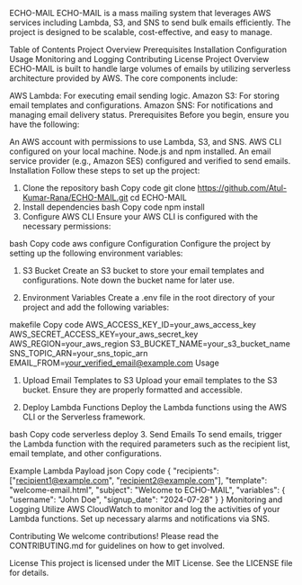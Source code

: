 ECHO-MAIL
ECHO-MAIL is a mass mailing system that leverages AWS services including Lambda, S3, and SNS to send bulk emails efficiently. The project is designed to be scalable, cost-effective, and easy to manage.

Table of Contents
Project Overview
Prerequisites
Installation
Configuration
Usage
Monitoring and Logging
Contributing
License
Project Overview
ECHO-MAIL is built to handle large volumes of emails by utilizing serverless architecture provided by AWS. The core components include:

AWS Lambda: For executing email sending logic.
Amazon S3: For storing email templates and configurations.
Amazon SNS: For notifications and managing email delivery status.
Prerequisites
Before you begin, ensure you have the following:

An AWS account with permissions to use Lambda, S3, and SNS.
AWS CLI configured on your local machine.
Node.js and npm installed.
An email service provider (e.g., Amazon SES) configured and verified to send emails.
Installation
Follow these steps to set up the project:

1. Clone the repository
bash
Copy code
git clone https://github.com/Atul-Kumar-Rana/ECHO-MAIL.git
cd ECHO-MAIL
2. Install dependencies
bash
Copy code
npm install
3. Configure AWS CLI
Ensure your AWS CLI is configured with the necessary permissions:

bash
Copy code
aws configure
Configuration
Configure the project by setting up the following environment variables:

1. S3 Bucket
Create an S3 bucket to store your email templates and configurations. Note down the bucket name for later use.

2. Environment Variables
Create a .env file in the root directory of your project and add the following variables:

makefile
Copy code
AWS_ACCESS_KEY_ID=your_aws_access_key
AWS_SECRET_ACCESS_KEY=your_aws_secret_key
AWS_REGION=your_aws_region
S3_BUCKET_NAME=your_s3_bucket_name
SNS_TOPIC_ARN=your_sns_topic_arn
EMAIL_FROM=your_verified_email@example.com
Usage
1. Upload Email Templates to S3
Upload your email templates to the S3 bucket. Ensure they are properly formatted and accessible.

2. Deploy Lambda Functions
Deploy the Lambda functions using the AWS CLI or the Serverless framework.

bash
Copy code
serverless deploy
3. Send Emails
To send emails, trigger the Lambda function with the required parameters such as the recipient list, email template, and other configurations.

Example Lambda Payload
json
Copy code
{
  "recipients": ["recipient1@example.com", "recipient2@example.com"],
  "template": "welcome-email.html",
  "subject": "Welcome to ECHO-MAIL",
  "variables": {
    "username": "John Doe",
    "signup_date": "2024-07-28"
  }
}
Monitoring and Logging
Utilize AWS CloudWatch to monitor and log the activities of your Lambda functions. Set up necessary alarms and notifications via SNS.

Contributing
We welcome contributions! Please read the CONTRIBUTING.md for guidelines on how to get involved.

License
This project is licensed under the MIT License. See the LICENSE file for details.
